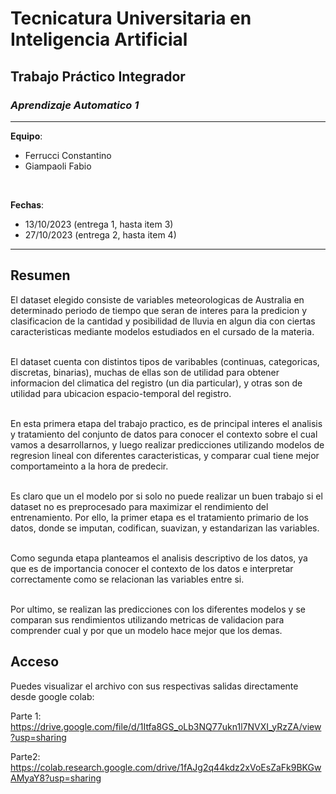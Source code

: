 # **Tecnicatura Universitaria en Inteligencia Artificial**
## **Trabajo Práctico Integrador**
### ***Aprendizaje Automatico 1***
---

**Equipo**:
- Ferrucci Constantino
- Giampaoli Fabio

<br>

**Fechas**:
- 13/10/2023 (entrega 1, hasta item 3)
- 27/10/2023 (entrega 2, hasta item 4)

---

## **Resumen**


El dataset elegido consiste de variables meteorologicas de Australia en determinado periodo de tiempo que seran de interes para la predicion y clasificacion de la cantidad y posibilidad de lluvia en algun dia con ciertas caracteristicas mediante modelos estudiados en el cursado de la materia.\
<br>

El dataset cuenta con distintos tipos de varibables (continuas, categoricas, discretas, binarias), muchas de ellas son de utilidad para obtener informacion del climatica del registro (un dia particular), y otras son de utilidad para ubicacion espacio-temporal del registro.\
<br>

En esta primera etapa del trabajo practico, es de principal interes el analisis y tratamiento del conjunto de datos para conocer el contexto sobre el cual vamos a desarrollarnos, y luego realizar predicciones utilizando modelos de regresion lineal con diferentes caracteristicas, y comparar cual tiene mejor comportameinto a la hora de predecir.\
<br>

Es claro que un el modelo por si solo no puede realizar un buen trabajo si el dataset no es preprocesado para maximizar el rendimiento del entrenamiento. Por ello, la primer etapa es el tratamiento primario de los datos, donde se imputan, codifican, suavizan, y estandarizan las variables.\
<br>

Como segunda etapa planteamos el analisis descriptivo de los datos, ya que es de importancia conocer el contexto de los datos e interpretar correctamente como se relacionan las variables entre si.\
<br>

Por ultimo, se realizan las predicciones con los diferentes modelos y se comparan sus rendimientos utilizando metricas de validacion para comprender cual y por que un modelo hace mejor que los demas.


## **Acceso**

Puedes visualizar el archivo con sus respectivas salidas directamente desde google colab:

Parte 1: https://drive.google.com/file/d/1Itfa8GS_oLb3NQ77ukn1l7NVXI_yRzZA/view?usp=sharing

Parte2: https://colab.research.google.com/drive/1fAJg2q44kdz2xVoEsZaFk9BKGwAMyaY8?usp=sharing
